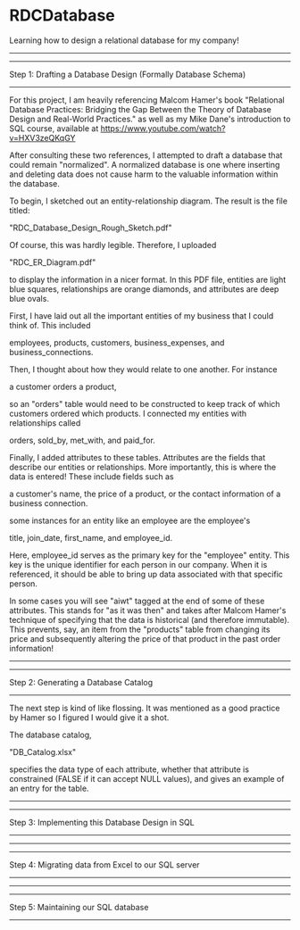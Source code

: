 # RDCDatabase
Learning how to design a relational database for my company!

---------------------------------------------------------------
*** *** *** *** *** *** *** *** *** *** *** *** *** *** *** *** 
Step 1: Drafting a Database Design (Formally Database Schema)
*** *** *** *** *** *** *** *** *** *** *** *** *** *** *** *** 

For this project, I am heavily referencing Malcom Hamer's book
"Relational Database Practices: Bridging the Gap Between the
Theory of Database Design and Real-World Practices." as well
as my Mike Dane's introduction to SQL course, available at
https://www.youtube.com/watch?v=HXV3zeQKqGY

After consulting these two references, I attempted to draft
a database that could remain "normalized". A normalized 
database is one where inserting and deleting data does not
cause harm to the valuable information within the database.

To begin, I sketched out an entity-relationship diagram.
The result is the file titled:  

"RDC_Database_Design_Rough_Sketch.pdf"

Of course, this was hardly legible. Therefore, I uploaded

"RDC_ER_Diagram.pdf"

to display the information in a nicer format. In this PDF
file, entities are light blue squares, relationships are
orange diamonds, and attributes are deep blue ovals.

First, I have laid out all the important entities of my business
that I could think of. This included

employees,
products,
customers,
business_expenses, and
business_connections.

Then, I thought about how they would relate to one another. 
For instance

a customer orders a product,

so an "orders" table would need to be constructed to keep track
of which customers ordered which products. I connected my entities
with relationships called

orders,
sold_by,
met_with, and
paid_for.


Finally, I added attributes to these tables. Attributes 
are the fields that describe our entities or relationships. 
More importantly, this is where the data is entered!
These include fields such as

a customer's name, 
the price of a product, or
the contact information of a business connection.

some instances for an entity like an employee are the 
employee's 

title,
join_date,
first_name, and
employee_id.

Here, employee_id serves as the primary key for the "employee"
entity. This key is the unique identifier for each person
in our company. When it is referenced, it should be able to
bring up data associated with that specific person.

In some cases you will see "aiwt" tagged at the end of some of
these attributes. This stands for "as it was then" and 
takes after Malcom Hamer's technique of specifying that the data
is historical (and therefore immutable). This prevents, say, 
an item from the "products" table from changing its price and 
subsequently altering the price of that product in the past order 
information! 



---------------------------------------------------------------
*** *** *** *** *** *** *** *** *** *** *** *** *** *** *** *** 
Step 2: Generating a Database Catalog
*** *** *** *** *** *** *** *** *** *** *** *** *** *** *** *** 

The next step is kind of like flossing. It was mentioned as a
good practice by Hamer so I figured I would give it a shot.

The database catalog,

"DB_Catalog.xlsx"

specifies the data type of each attribute, whether that 
attribute is constrained (FALSE if it can accept NULL values), 
and gives an example of an entry for the table.

---------------------------------------------------------------
*** *** *** *** *** *** *** *** *** *** *** *** *** *** *** *** 
Step 3: Implementing this Database Design in SQL
*** *** *** *** *** *** *** *** *** *** *** *** *** *** *** *** 
---------------------------------------------------------------
*** *** *** *** *** *** *** *** *** *** *** *** *** *** *** *** 
Step 4: Migrating data from Excel to our SQL server
*** *** *** *** *** *** *** *** *** *** *** *** *** *** *** *** 
---------------------------------------------------------------
*** *** *** *** *** *** *** *** *** *** *** *** *** *** *** *** 
Step 5: Maintaining our SQL database
*** *** *** *** *** *** *** *** *** *** *** *** *** *** *** *** 

